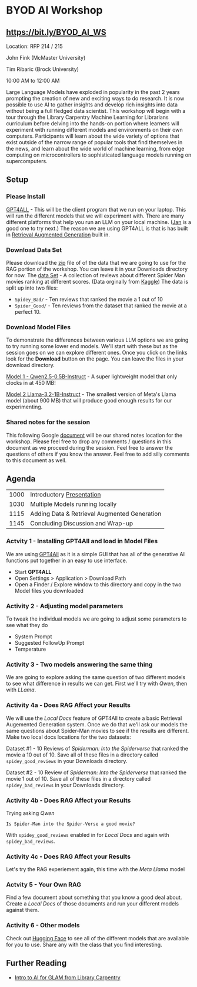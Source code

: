 # BYOD AI Workshop

## https://bit.ly/BYOD_AI_WS

Location:
RFP 214 / 215

John Fink (McMaster University)

Tim Ribaric (Brock University)

10:00 AM to 12:00 AM

Large Language Models have exploded in popularity in the past 2 years prompting the creation of new and exciting ways to do research. It is now possible to use AI to gather insights and develop rich insights into data without being a full fledged data scientist. This workshop will begin with a tour through the Library Carpentry Machine Learning for Librarians curriculum before delving into the hands-on portion where learners will experiment with running different models and environments on their own computers. Participants will learn about the wide variety of options that exist outside of the narrow range of popular tools that find themselves in the news, and learn about the wide world of machine learning, from edge computing on microcontrollers to sophisticated language models running on supercomputers.



## Setup



### Please Install

[GPT4ALL](https://www.nomic.ai/gpt4all) - This will be the client program that we run on your laptop. This will run the different models that we will experiment with.
There are many different platforms that help you run an LLM on your local machine. ([Jan](https://jan.ai/) is a good one to try next.) The reason we are using GPT4ALL is that is has built in [Retrieval Augmented Generation](https://elibtronic.github.io/AIL_Database/items/ail_026.html) built in.

### Download Data Set

Please download the [zip](https://github.com/elibtronic/BYOD_AI_Workshop/raw/refs/heads/main/GPT4ALL_Workshop/DataSet.zip) file of of the data that we are going to use for the RAG portion of the workshop. You can leave it in your Downloads directory for now. The [data Set](data/) - A collection of reviews about different Spider Man movies ranking at different scores. (Data orginally from [Kaggle](https://www.kaggle.com/datasets/okancan/spiderman-movies-imdb-reviews)) The data is split up into two files:

- `Spidey_Bad/` - Ten reviews that ranked the movie a 1 out of 10
- `Spider_Good/` - Ten reviews from the dataset that ranked the movie at a perfect 10.

### Download Model Files

To demonstrate the differences between various LLM options we are going to try running some lower end models. We'll start with these but as the session goes on we can explore different ones. Once you click on the links look for the __Download__ button on the page. You can leave the files in your download directory.

[Model 1 - Qwen2.5-0.5B-Instruct](https://huggingface.co/Qwen/Qwen2.5-0.5B-Instruct-GGUF/blob/main/qwen2.5-0.5b-instruct-q4_0.gguf) -  A super lightweight model that only clocks in at 450 MB!

[Model 2 
Llama-3.2-1B-Instruct](https://huggingface.co/bartowski/Llama-3.2-1B-Instruct-GGUF/blob/main/Llama-3.2-1B-Instruct-Q5_K_M.gguf) - The smallest version of Meta's Llama model (about 900 MB) that will produce good enough results for our experimenting. 

### Shared notes for the session

This following Google [document](https://docs.google.com/document/d/1p4ZSZS-qhJLDydX17YzSCCV6oxTFaYX9fQ4v2YlcxBg/edit?usp=sharing) will be our shared notes location for the workshop. Please feel free to drop any comments / questions in this document as we proceed during the session. Feel free to answer the questions of others if you know the answer. Feel free to add silly comments to this document as well.


## Agenda


|||
|---|----|
|1000|Introductory [Presentation](presentation.pdf) |
|1030|Multiple Models running locally|
|1115|Adding Data & Retrieval Augmented Generation|
|1145|Concluding Discussion and Wrap-up|

### Actvity 1 - Installing GPT4All and load in Model Files

We are using [GPT4All](https://www.nomic.ai/gpt4all) as it is a simple GUI that has all of the generative AI functions put together in an easy to use interface.

- Start __GPT4ALL__
- Open Settings > Application > Download Path
- Open a Finder / Explore window to this directory and copy in the two Model files you downloaded

### Activity 2 - Adjusting model parameters

To tweak the individual models we are going to adjust some parameters to see what they do

- System Prompt
- Suggested FollowUp Prompt
- Temperature

### Activity 3 - Two models answering the same thing

We are going to explore asking the same question of two different models to see what difference in results we can get. First we'll try with _Qwen_, then with _LLama_.

### Activity 4a - Does RAG Affect your Results


We will use the _Local Docs_ feature of GPT4All to create a basic Retrieval Augemented Generation system. Once we do that we'll ask our models the same questions about Spider-Man movies to see if the results are different. Make two local docs locations for the two datasets:

Dataset #1 - 10 Reviews of _Spiderman: Into the Spiderverse_ that ranked the movie a 10 out of 10. Save all of these files in a directory called `spidey_good_reviews` in your Downloads directory.

Dataset #2 - 10 Review of _Spiderman: Into the Spiderverse_ that ranked the movie 1 out of 10. Save all of these files in a directory called `spidey_bad_reviews` in your Downloads directory.


### Activity 4b - Does RAG Affect your Results

Trying asking _Qwen_ 

```
Is Spider-Man into the Spider-Verse a good movie?
``` 

With `spidey_good_reviews` enabled in for _Local Docs_ and again with `spidey_bad_reviews`.

### Activity 4c - Does RAG Affect your Results

Let's try the RAG experiement again, this time with the _Meta Llama_ model


### Actvity 5 - Your Own RAG

Find a few document about something that you know a good deal about. Create a _Local Docs_ of those documents and run your different models against them.

### Activity 6 - Other models

Check out [Hugging Face](https://huggingface.co/) to see all of the different models that are available for you to use. Share any with the class that you find interesting.


## Further Reading

- [Intro to AI for GLAM from Library Carpentry](https://carpentries-incubator.github.io/machine-learning-librarians-archivists/)



